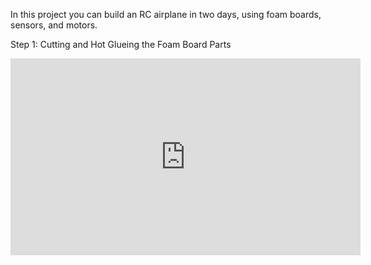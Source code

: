 In this project you can build an RC airplane in two days, using foam boards, sensors, and motors.

Step 1: Cutting and Hot Glueing the Foam Board Parts <br />

<iframe width="560" height="315" src="https://www.youtube.com/embed/rPs6XIt6be8?si=16tcSVdMlQgYc8uU" title="YouTube video player" frameborder="0" allow="accelerometer; autoplay; clipboard-write; encrypted-media; gyroscope; picture-in-picture; web-share" referrerpolicy="strict-origin-when-cross-origin" allowfullscreen></iframe>